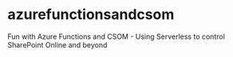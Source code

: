 # azurefunctionsandcsom
Fun with Azure Functions and CSOM - Using Serverless to control SharePoint Online and beyond
